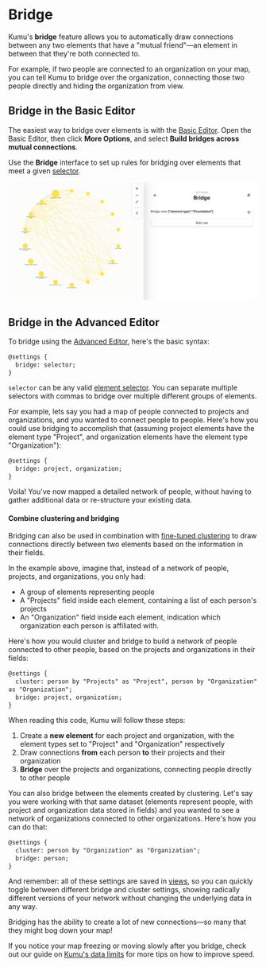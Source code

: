 # Bridge

Kumu's **bridge** feature allows you to automatically draw connections between any two elements that have a "mutual friend"—an element in between that they're both connected to.

For example, if two people are connected to an organization on your map, you can tell Kumu to bridge over the organization, connecting those two people directly and hiding the organization from view.

## Bridge in the Basic Editor

The easiest way to bridge over elements is with the [Basic Editor](../overview/view-editors.md#basic-editor). Open the Basic Editor, then click **More Options**, and select **Build bridges across mutual connections**.

Use the **Bridge** interface to set up rules for bridging over elements that meet a given [selector](selectors.md).

![](../images/bridge-ui.png)

## Bridge in the Advanced Editor

To bridge using the [Advanced Editor](../overview/view-editors.md#advanced-editor), here's the basic syntax:

```
@settings {
  bridge: selector;
}
```

`selector` can be any valid [element selector](selectors.md). You can separate multiple selectors with commas to bridge over multiple different groups of elements.

For example, lets say you had a map of people connected to projects and organizations, and you wanted to connect people to people. Here's how you could use bridging to accomplish that (assuming project elements have the element type "Project", and organization elements have the element type "Organization"):

```
@settings {
  bridge: project, organization;
}
```

Voila! You've now mapped a detailed network of people, without having to gather additional data or re-structure your existing data.

#### Combine clustering and bridging

Bridging can also be used in combination with [fine-tuned clustering](clustering.md#fine-tune-cluster-settings) to draw connections directly between two elements based on the information in their fields.

In the example above, imagine that, instead of a network of people, projects, and organizations, you only had:

* A group of elements representing people
* A "Projects" field inside each element, containing a list of each person's projects
* An "Organization" field inside each element, indication which organization each person is affiliated with.

Here's how you would cluster and bridge to build a network of people connected to other people, based on the projects and organizations in their fields:

```
@settings {
  cluster: person by "Projects" as "Project", person by "Organization" as "Organization";
  bridge: project, organization;
}
```

When reading this code, Kumu will follow these steps:

1. Create a **new element** for each project and organization, with the element types set to "Project" and "Organization" respectively
2. Draw connections **from** each person **to** their projects and their organization
3. **Bridge** over the projects and organizations, connecting people directly to other people

You can also bridge between the elements created by clustering. Let's say you were working with that same dataset (elements represent people, with project and organization data stored in fields) and you wanted to see a network of organizations connected to other organizations. Here's how you can do that:

```
@settings {
  cluster: person by "Organization" as "Organization";
  bridge: person;
}
```

And remember: all of these settings are saved in [views](../overview/kumus-architecture.md#views), so you can quickly toggle between different bridge and cluster settings, showing radically different versions of your network without changing the underlying data in any way.

Bridging has the ability to create a lot of new connections—so many that they might bog down your map!

If you notice your map freezing or moving slowly after you bridge, check out our guide on [Kumu's data limits](../faq/how-much-data-can-kumu-handle.md) for more tips on how to improve speed.
